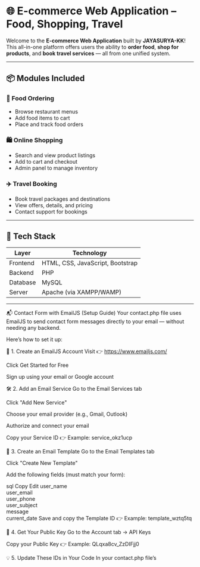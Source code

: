 # 🌐 E-commerce Web Application – Food, Shopping, Travel

Welcome to the **E-commerce Web Application** built by **JAYASURYA-KK**!  
This all-in-one platform offers users the ability to **order food**, **shop for products**, and **book travel services** — all from one unified system.

---

## 📦 Modules Included

### 🍔 Food Ordering
- Browse restaurant menus
- Add food items to cart
- Place and track food orders

### 🛍️ Online Shopping
- Search and view product listings
- Add to cart and checkout
- Admin panel to manage inventory

### ✈️ Travel Booking
- Book travel packages and destinations
- View offers, details, and pricing
- Contact support for bookings

---

## 🧰 Tech Stack

| Layer       | Technology                  |
|-------------|------------------------------|
| Frontend    | HTML, CSS, JavaScript, Bootstrap |
| Backend     | PHP                          |
| Database    | MySQL                        |
| Server      | Apache (via XAMPP/WAMP)      |

---

📬 Contact Form with EmailJS (Setup Guide)
Your contact.php file uses EmailJS to send contact form messages directly to your email — without needing any backend.

Here’s how to set it up:

🔧 1. Create an EmailJS Account
Visit 👉 https://www.emailjs.com/

Click Get Started for Free

Sign up using your email or Google account

🛠️ 2. Add an Email Service
Go to the Email Services tab

Click "Add New Service"

Choose your email provider (e.g., Gmail, Outlook)

Authorize and connect your email

Copy your Service ID
👉 Example: service_okz1ucp

🧾 3. Create an Email Template
Go to the Email Templates tab

Click "Create New Template"

Add the following fields (must match your form):

sql
Copy
Edit
user_name  
user_email  
user_phone  
user_subject  
message  
current_date
Save and copy the Template ID
👉 Example: template_wztq5tq

🔑 4. Get Your Public Key
Go to the Account tab → API Keys

Copy your Public Key
👉 Example: QLqxa8cv_ZzDIFjj0

💡 5. Update These IDs in Your Code
In your contact.php file’s <script> section, update the code like this:

javascript
Copy
Edit
// Initialize EmailJS
emailjs.init('QLqxa8cv_ZzDIFjj0'); // Your Public Key

// Send the message
emailjs.send('service_okz1ucp', 'template_wztq5tq', templateParams);
🔁 Replace the IDs with your actual EmailJS values.

